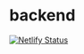 # backend

[![Netlify Status](https://api.netlify.com/api/v1/badges/8ef91494-3451-4e43-975d-5a41a275d20f/deploy-status)](https://app.netlify.com/sites/shop-green-backend/deploys)
